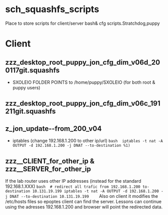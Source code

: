# sch_squashfs_scripts
Place to store scripts for client/server bash&amp; cfg scripts.Stratchdog,puppy



# Client

## zzz_desktop_root_puppy_jon_cfg_dim_v06d_200117git.squashfs
- SXOLEIO FOLDER POINTS to /home/puppy/SXOLEIO (for both root & puppy users)

## zzz_desktop_root_puppy_jon_cfg_dim_v06c_191211git.squashfs

## z_jon_update--from_200_v04
- iptables (change 192.168.1.200 to other ip/url) 
	``bash 
	iptables -t nat -A OUTPUT -d 192.168.1.200 -j DNAT --to-destination %1)
	``

## zzz__CLIENT_for_other_ip & zzz__SERVER_for_other_ip
If the lab router uses other IP addresses (instead for the standard 192.168.1.XXX)
	``bash 
	# redirect all trafic from 192.168.1.200 to-destination 10.131.19.199
	iptables -t nat -A OUTPUT -d 192.168.1.200 -j DNAT --to-destination 10.131.19.199	
	``
Also on client it modifies the /etc/hosts files so epoptes client can find the server.
Lessons can continue using the adresses 192.168.1.200 and browser will point the redirected data.
